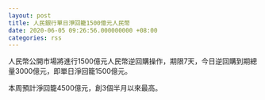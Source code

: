 ```yaml
---
layout: post
title: 人民銀行單日淨回籠1500億元人民幣
date: 2020-06-05 09:26:56.000000000 +08:00
categories: rss
---
```


人民幣公開市場將進行1500億元人民幣逆回購操作，期限7天，今日逆回購到期總量3000億元，即單日淨回籠1500億元。

本周預計淨回籠4500億元，創3個半月以來最高。
